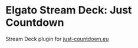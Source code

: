 # Elgato Stream Deck: Just Countdown

Stream Deck plugin for [just-countdown.eu](https://just-countdown.eu/)
